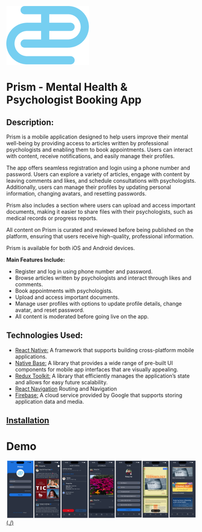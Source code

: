 ![Logo](./assets/logo.png)
# Prism - Mental Health & Psychologist Booking App

## Description:
Prism is a mobile application designed to help users improve their mental well-being by providing access to articles written by professional psychologists and enabling them to book appointments. Users can interact with content, receive notifications, and easily manage their profiles.

The app offers seamless registration and login using a phone number and password. Users can explore a variety of articles, engage with content by leaving comments and likes, and schedule consultations with psychologists. Additionally, users can manage their profiles by updating personal information, changing avatars, and resetting passwords.

Prism also includes a section where users can upload and access important documents, making it easier to share files with their psychologists, such as medical records or progress reports.

All content on Prism is curated and reviewed before being published on the platform, ensuring that users receive high-quality, professional information.

Prism is available for both iOS and Android devices.

**Main Features Include:**
- Register and log in using phone number and password.
- Browse articles written by psychologists and interact through likes and comments.
- Book appointments with psychologists.
- Upload and access important documents.
- Manage user profiles with options to update profile details, change avatar, and reset password.
- All content is moderated before going live on the app.

## Technologies Used:
* [React Native:](https://reactnative.dev/) A framework that supports building cross-platform mobile applications.
* [Native Base:](https://nativebase.io/) A library that provides a wide range of pre-built UI components for mobile app interfaces that are visually appealing.
* [Redux Toolkit:](https://redux-toolkit.js.org/) A library that efficiently manages the application’s state and allows for easy future scalability.
* [React Navigation](https://reactnavigation.org/) Routing and Navigation
* [Firebase:](https://firebase.google.com/) A cloud service provided by Google that supports storing application data and media.

## [Installation](https://drive.google.com/file/d/1LN9OI8SmR7AHRvVdMBJo39ExnKJww66F/view?usp=sharing) 

# Demo
[![Xem video](./assets/screens/image.png)(./)](https://firebasestorage.googleapis.com/v0/b/food-donation-98ef2.appspot.com/o/prism.mp4?alt=media&token=3fd21c26-e8d4-410e-928a-6c41092f3b1)